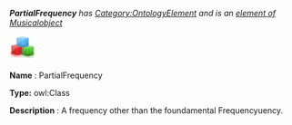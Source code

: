 ___PartialFrequency__ 
 has
 [Category:OntologyElement](../../Category/OntologyElement "Category:OntologyElement") 
 and is an
 [element of](../../Property/ElementOf "Property:ElementOf") 
[Musicalobject](../../Submissions/Musicalobject "Submissions:Musicalobject")_




  





[![Class](../public/images/thumb/2/27/Class.gif/45px-Class.gif)](../../Image/Class.gif "Class")


__Name__ 
 : PartialFrequency
 



__Type:__ 
 owl:Class
 



__Description__ 
 : A frequency other than the foundamental Frequencyuency.